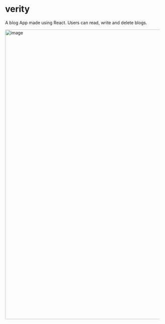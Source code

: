 # verity

A blog App made using React. Users can read, write and delete blogs.

<img width="944" alt="image" src="https://user-images.githubusercontent.com/86217607/166880621-f0650cd8-fa2a-46d7-bdbf-cff5b54efb04.png">
